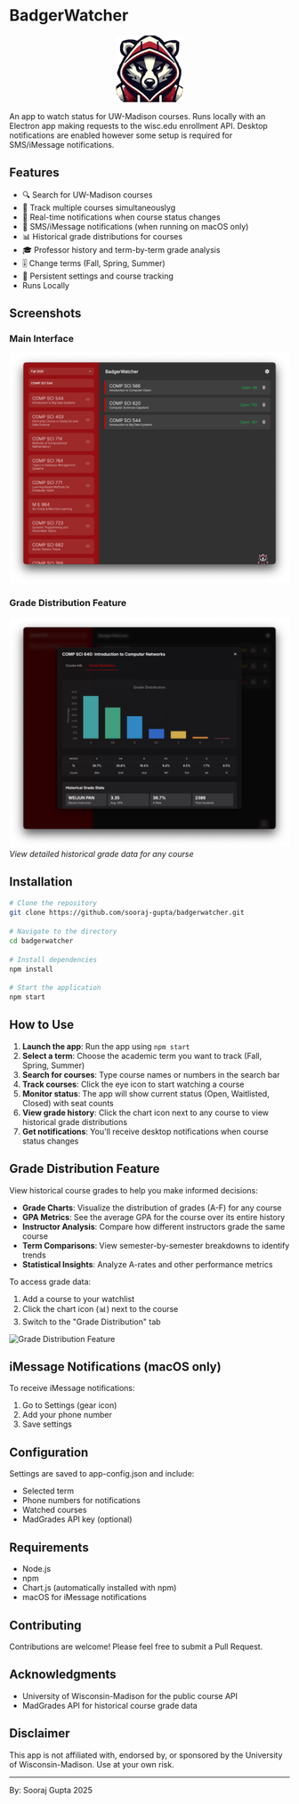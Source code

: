 # BadgerWatcher

<p align="center">
  <img src="badgerwatcher.png" width="120" height="120" alt="BadgerWatcher Logo">
</p>

An app to watch status for UW-Madison courses. Runs locally with an Electron app making requests to the wisc.edu enrollment API. Desktop notifications are enabled however some setup is required for SMS/iMessage notifications.

## Features

- 🔍 Search for UW-Madison courses 
- 👀 Track multiple courses simultaneouslyg
- 🔔 Real-time notifications when course status changes 
- 📱 SMS/iMessage notifications (when running on macOS only)
- 📊 Historical grade distributions for courses
- 🎓 Professor history and term-by-term grade analysis
- 🎚️ Change terms (Fall, Spring, Summer)
- 💾 Persistent settings and course tracking
- Runs Locally

## Screenshots

### Main Interface
![BadgerWatcher Screenshot](screenshot.png)

### Grade Distribution Feature
![Grade Distribution](grade_distribution.png)
*View detailed historical grade data for any course*

## Installation

```bash
# Clone the repository
git clone https://github.com/sooraj-gupta/badgerwatcher.git

# Navigate to the directory
cd badgerwatcher

# Install dependencies
npm install

# Start the application
npm start
```

## How to Use

1. **Launch the app**: Run the app using `npm start`
2. **Select a term**: Choose the academic term you want to track (Fall, Spring, Summer)
3. **Search for courses**: Type course names or numbers in the search bar
4. **Track courses**: Click the eye icon to start watching a course
5. **Monitor status**: The app will show current status (Open, Waitlisted, Closed) with seat counts
6. **View grade history**: Click the chart icon next to any course to view historical grade distributions
7. **Get notifications**: You'll receive desktop notifications when course status changes

## Grade Distribution Feature

View historical course grades to help you make informed decisions:

- **Grade Charts**: Visualize the distribution of grades (A-F) for any course
- **GPA Metrics**: See the average GPA for the course over its entire history
- **Instructor Analysis**: Compare how different instructors grade the same course
- **Term Comparisons**: View semester-by-semester breakdowns to identify trends
- **Statistical Insights**: Analyze A-rates and other performance metrics

To access grade data:
1. Add a course to your watchlist
2. Click the chart icon (📊) next to the course
3. Switch to the "Grade Distribution" tab

![Grade Distribution Feature](grade_feature_annotated.png)

## iMessage Notifications (macOS only)

To receive iMessage notifications:
1. Go to Settings (gear icon)
2. Add your phone number
3. Save settings

## Configuration

Settings are saved to app-config.json and include:
- Selected term
- Phone numbers for notifications
- Watched courses
- MadGrades API key (optional)

## Requirements

- Node.js
- npm
- Chart.js (automatically installed with npm)
- macOS for iMessage notifications

## Contributing

Contributions are welcome! Please feel free to submit a Pull Request.

## Acknowledgments

- University of Wisconsin-Madison for the public course API
- MadGrades API for historical course grade data

## Disclaimer

This app is not affiliated with, endorsed by, or sponsored by the University of Wisconsin-Madison. Use at your own risk.

---

By: Sooraj Gupta 2025
